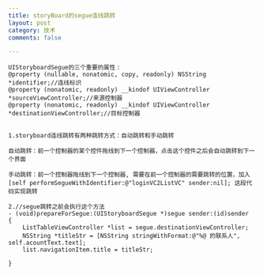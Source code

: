 ```yaml
---
title: storyBoard的segue连线跳转
layout: post
category: 技术
comments: false

---
```


	UIStoryboardSegue的三个重要的属性：
	@property (nullable, nonatomic, copy, readonly) NSString *identifier;//连线标识
	@property (nonatomic, readonly) __kindof UIViewController *sourceViewController;//来源控制器
	@property (nonatomic, readonly) __kindof UIViewController *destinationViewController;//目标控制器


	1.storyboard连线跳转有两种跳转方式：自动跳转和手动跳转
	
	自动跳转：前一个控制器的某个控件拖线到下一个控制器，点击这个控件之后会自动跳转到下一个界面
	
	手动跳转：前一个控制器拖线到下一个控制器, 需要在前一个控制器的需要跳转的位置，加入 [self performSegueWithIdentifier:@"loginVC2ListVC" sender:nil]; 这段代码实现跳转

	2.//segue跳转之前会执行这个方法
	- (void)prepareForSegue:(UIStoryboardSegue *)segue sender:(id)sender
	{
	    ListTableViewController *list = segue.destinationViewController;
	    NSString *titleStr = [NSString stringWithFormat:@"%@ 的联系人", self.acountText.text];
	    list.navigationItem.title = titleStr;
	    
	}
	
	
	